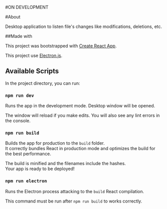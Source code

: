 #ON DEVELOPMENT

#About

Desktop application to listen file's changes like modifications, deletions, etc.

##Made with

This project was bootstrapped with [Create React App](https://github.com/facebook/create-react-app).

This project use [Electron.js](https://electronjs.org/).

## Available Scripts

In the project directory, you can run:

### `npm run dev`
Runs the app in the development mode.
Desktop window will be opened.

The window will reload if you make edits.
You will also see any lint errors in the console.

### `npm run build`

Builds the app for production to the `build` folder.<br>
It correctly bundles React in production mode and optimizes the build for the best performance.

The build is minified and the filenames include the hashes.<br>
Your app is ready to be deployed!

### `npm run electron`
Runs the Electron process attacking to the `build` React compilation.

This command must be run after `npm run build` to works correctly.